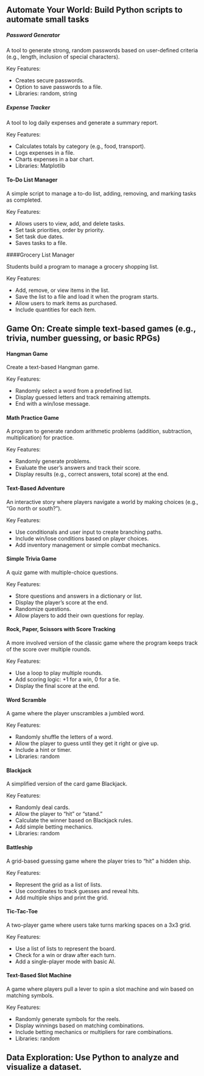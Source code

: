 


## Automate Your World: Build Python scripts to automate small tasks


##### Password Generator

A tool to generate strong, random passwords based on user-defined criteria (e.g., length, inclusion of special characters).

Key Features:
* Creates secure passwords.
* Option to save passwords to a file.
* Libraries: random, string


##### Expense Tracker

A tool to log daily expenses and generate a summary report.

Key Features:
* Calculates totals by category (e.g., food, transport).
* Logs expenses in a file.
* Charts expenses in a bar chart.
* Libraries: Matplotlib


#### To-Do List Manager

A simple script to manage a to-do list, adding, removing, and marking tasks as completed.

Key Features:
* Allows users to view, add, and delete tasks.
* Set task priorities, order by priority.
* Set task due dates.
* Saves tasks to a file.


####Grocery List Manager

Students build a program to manage a grocery shopping list.

Key Features:
* Add, remove, or view items in the list.
* Save the list to a file and load it when the program starts.
* Allow users to mark items as purchased.
* Include quantities for each item.



## Game On: Create simple text-based games (e.g., trivia, number guessing, or basic RPGs)

#### Hangman Game

Create a text-based Hangman game.

Key Features:
* Randomly select a word from a predefined list.
* Display guessed letters and track remaining attempts.
* End with a win/lose message.


#### Math Practice Game

A program to generate random arithmetic problems (addition, subtraction, multiplication) for practice.

Key Features:
* Randomly generate problems.
* Evaluate the user’s answers and track their score.
* Display results (e.g., correct answers, total score) at the end.


#### Text-Based Adventure

An interactive story where players navigate a world by making choices (e.g., “Go north or south?”).

Key Features:
* Use conditionals and user input to create branching paths.
* Include win/lose conditions based on player choices.
* Add inventory management or simple combat mechanics.


#### Simple Trivia Game

A quiz game with multiple-choice questions.

Key Features:
* Store questions and answers in a dictionary or list.
* Display the player’s score at the end.
* Randomize questions.
* Allow players to add their own questions for replay.


#### Rock, Paper, Scissors with Score Tracking

A more involved version of the classic game where the program keeps track of the score over multiple rounds.

Key Features:
* Use a loop to play multiple rounds.
* Add scoring logic: +1 for a win, 0 for a tie.
* Display the final score at the end.



#### Word Scramble

A game where the player unscrambles a jumbled word.

Key Features:
* Randomly shuffle the letters of a word.
* Allow the player to guess until they get it right or give up.
* Include a hint or timer.
* Libraries: random


#### Blackjack

A simplified version of the card game Blackjack.

Key Features:
* Randomly deal cards.
* Allow the player to “hit” or “stand.”
* Calculate the winner based on Blackjack rules.
* Add simple betting mechanics.
* Libraries: random


#### Battleship 

A grid-based guessing game where the player tries to “hit” a hidden ship.

Key Features:
* Represent the grid as a list of lists.
* Use coordinates to track guesses and reveal hits.
* Add multiple ships and print the grid.


#### Tic-Tac-Toe

A two-player game where users take turns marking spaces on a 3x3 grid.

Key Features:
* Use a list of lists to represent the board.
* Check for a win or draw after each turn.
* Add a single-player mode with basic AI.


#### Text-Based Slot Machine

A game where players pull a lever to spin a slot machine and win based on matching symbols.

Key Features:
* Randomly generate symbols for the reels.
* Display winnings based on matching combinations.
* Include betting mechanics or multipliers for rare combinations.
* Libraries: random




## Data Exploration: Use Python to analyze and visualize a dataset.



